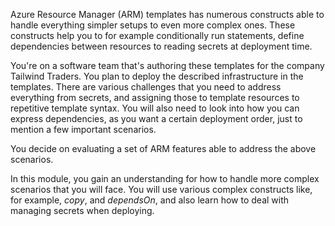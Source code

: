 Azure Resource Manager (ARM) templates has numerous constructs able to handle everything simpler setups to even more complex ones. These constructs help you to for example conditionally run statements, define dependencies between resources to reading secrets at deployment time.

You're on a software team that's authoring these templates for the company Tailwind Traders. You plan to deploy the described infrastructure in the templates. There are various challenges that you need to address everything from secrets, and assigning those to template resources to repetitive template syntax. You will also need to look into how you can express dependencies, as you want a certain deployment order, just to mention a few important scenarios.

You decide on evaluating a set of ARM features able to address the above scenarios.

In this module, you gain an understanding for how to handle more complex scenarios that you will face. You will use various complex constructs like, for example,  _copy_, and _dependsOn_, and also learn how to deal with managing secrets when deploying.
